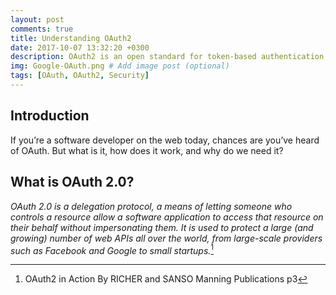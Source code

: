 ```yaml
---
layout: post
comments: true
title: Understanding OAuth2 
date: 2017-10-07 13:32:20 +0300
description: OAuth2 is an open standard for token-based authentication and authorization on the Internet # Add post description (optional)
img: Google-OAuth.png # Add image post (optional)
tags: [OAuth, OAuth2, Security]
---
```



## Introduction
If you’re a software developer on the web today, chances are you’ve heard of OAuth.
But what is it, how does it work, and why do we need it?


## What is OAuth 2.0?
*OAuth 2.0 is a delegation protocol, a means of letting someone who controls a resource allow a software application to access that resource on their behalf without impersonating them. It is used to protect a large (and growing) number of web APIs all over the world, from large-scale providers such as Facebook and Google to small startups.*[^1]

[^1]: OAuth2 in Action By RICHER and SANSO Manning Publications p3

